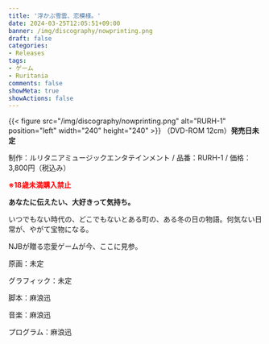 ```yaml
---
title: '浮かぶ雪雲、恋模様。'
date: 2024-03-25T12:05:51+09:00
banner: /img/discography/nowprinting.png
draft: false
categories:
- Releases
tags:
- ゲーム
- Ruritania
comments: false
showMeta: true
showActions: false
---
```


{{< figure src="/img/discography/nowprinting.png" alt="RURH-1" position="left" width="240" height="240" >}}
（DVD-ROM 12cm）**発売日未定**

制作：ルリタニアミュージックエンタテインメント / 品番：RURH-1 / 価格：3,800円（税込み）

<b><font color=#ff0000>※18歳未満購入禁止</font></b>

<b>あなたに伝えたい、大好きって気持ち。</b>

いつでもない時代の、どこでもないとある町の、ある冬の日の物語。何気ない日常が、やがて宝物になる。

NJBが贈る恋愛ゲームが今、ここに見参。

原画：未定

グラフィック：未定

脚本：麻浪迅

音楽：麻浪迅

プログラム：麻浪迅
